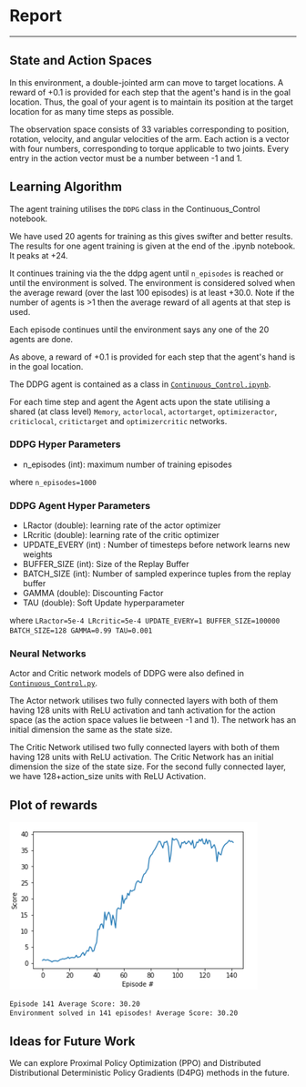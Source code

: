 # Report
---

## State and Action Spaces
In this environment, a double-jointed arm can move to target locations. A reward of +0.1 is provided for each step that the agent's hand is in the goal location. Thus, the goal of your agent is to maintain its position at the target location for as many time steps as possible.

The observation space consists of 33 variables corresponding to position, rotation, velocity, and angular velocities of the arm. Each action is a vector with four numbers, corresponding to torque applicable to two joints. Every entry in the action vector must be a number between -1 and 1.

## Learning Algorithm

The agent training utilises the `DDPG` class in the Continuous_Control notebook.

We have used 20 agents for training as this gives swifter and better results. The results for one agent training is given at the end of the .ipynb notebook. It peaks at +24.

It continues training via the the ddpg agent until `n_episodes` is reached or until the environment is solved. The  environment is considered solved when the average reward (over the last 100 episodes) is at least +30.0. Note if the number of agents is >1 then the average reward of all agents at that step is used.

Each episode continues until the environment says any one of the 20 agents are done.

As above, a reward of +0.1 is provided for each step that the agent's hand is in the goal location.

The DDPG agent is contained as a class in [`Continuous_Control.ipynb`](https://github.com/abheesht17/Reacher-Udacity-Deep-Reinforcement-Learning/blob/master/Continuous_Control.ipynb).

For each time step and agent the Agent acts upon the state utilising a shared (at class level) `Memory`, `actorlocal`, `actortarget`, `optimizeractor`, `criticlocal`, `critictarget` and `optimizercritic` networks.
 

### DDPG Hyper Parameters
- n_episodes (int): maximum number of training episodes

where
`n_episodes=1000`


### DDPG Agent Hyper Parameters

- LRactor (double): learning rate of the actor optimizer
- LRcritic (double): learning rate of the critic optimizer
- UPDATE_EVERY (int) : Number of timesteps before network learns new weights
- BUFFER_SIZE (int): Size of the Replay Buffer 
- BATCH_SIZE (int): Number of sampled experince tuples from the replay buffer
- GAMMA (double): Discounting Factor
- TAU (double): Soft Update hyperparameter

where 
`LRactor=5e-4
LRcritic=5e-4
UPDATE_EVERY=1
BUFFER_SIZE=100000
BATCH_SIZE=128
GAMMA=0.99
TAU=0.001`

### Neural Networks

Actor and Critic network models of DDPG were also defined in [`Continuous_Control.py`](https://github.com/abheesht17/Reacher-Udacity-Deep-Reinforcement-Learning/blob/master/Continuous_Control.ipynb).

The Actor network utilises two fully connected layers with both of them having 128 units with ReLU activation and tanh activation for the action space (as the action space values lie between -1 and 1). The network has an initial dimension the same as the state size.

The Critic Network utilised two fully connected layers with both of them having 128 units with ReLU activation. The Critic Network has  an initial dimension the size of the state size. For the second fully connected layer, we have 128+action_size units with ReLU Activation.

## Plot of rewards
![Reward Plot](https://github.com/abheesht17/Reacher-Udacity-Deep-Reinforcement-Learning/blob/master/media/graph.PNG)

```
Episode 141	Average Score: 30.20
Environment solved in 141 episodes!	Average Score: 30.20
```

## Ideas for Future Work

We can explore Proximal Policy Optimization (PPO) and Distributed Distributional Deterministic Policy Gradients (D4PG) methods in the future.